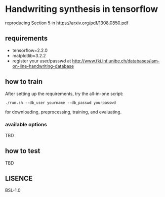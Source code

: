 # Handwriting synthesis in tensorflow

reproducing Section 5 in https://arxiv.org/pdf/1308.0850.pdf

## requirements

- tensorflow=2.2.0
- matplotlib=3.2.2
- register your user/passwd at http://www.fki.inf.unibe.ch/databases/iam-on-line-handwriting-database

## how to train

After setting up the requirements, try the all-in-one script: 
```
./run.sh --db_user yourname --db_passwd yourpasswd
```

for downloading, preprocessing, training, and evaluating.

### available options

TBD

## how to test

TBD

## LISENCE

BSL-1.0
